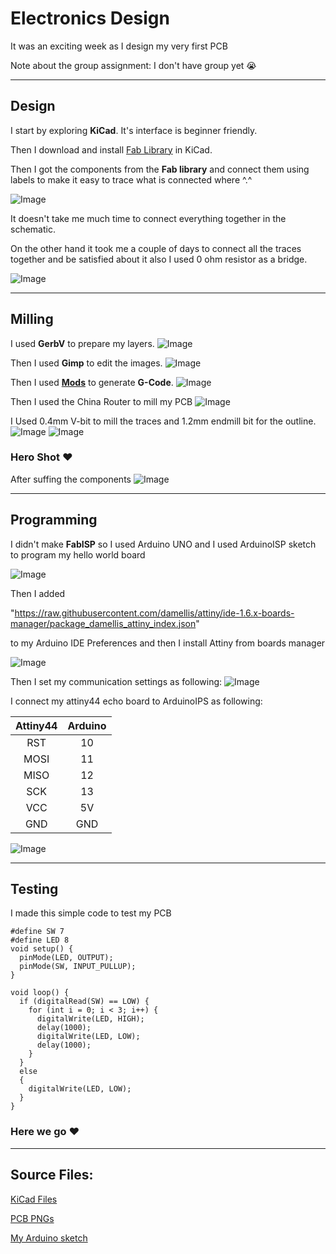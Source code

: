 # Electronics Design

It was an exciting week as I design my very first PCB

Note about the group assignment:
I don't have group yet 😭
___

## Design 
I start by exploring **KiCad**. It's interface is beginner friendly.

Then I download and install [Fab Library](https://gitlab.fabcloud.org/pub/libraries/electronics/kicad) in KiCad.

Then I got the components from the **Fab library** and connect them using labels to make it easy to trace what is connected where ^.^

![Image](./Images/schematic.png)

It doesn't take me much time to connect everything together in the schematic. 

On the other hand it took me a couple of days to connect all the traces together and be satisfied about it also I used 0 ohm resistor as a bridge.

![Image](./Images/PCB.png)
___

## Milling
 
I used **GerbV** to prepare my layers.
![Image](./Images/GerbV.png)

Then I used **Gimp** to edit the images.
![Image](./Images/GIMP.png)

Then I used **[Mods](https://mods.cba.mit.edu/)** to generate **G-Code**.
![Image](./Images/Mods.png)

Then I used the China Router to mill my PCB 
![Image](./Images/china.png)

I Used 0.4mm V-bit to mill the traces and 1.2mm endmill bit for the outline.
![Image](./Images/PCB1.jpg)
![Image](./Images/PCB2.jpg)
### Hero Shot ♥
After suffing the components
![Image](./Images/HelloPCB.jpg)
___

## Programming

I didn't make **FabISP** so I used Arduino UNO and I used ArduinoISP sketch to program my hello world board 

![Image](./Images/ArduinoISP.png)

Then I added 

"https://raw.githubusercontent.com/damellis/attiny/ide-1.6.x-boards-manager/package_damellis_attiny_index.json"

to my Arduino IDE Preferences and then I install Attiny from boards manager 

![Image](./Images/Attiny.png)

Then I set my communication settings as following:
![Image](./Images/Attiny44.png)

I connect my attiny44 echo board to ArduinoIPS as following:

| **Attiny44** | **Arduino** |
|:----------:|:-----------:|
|     RST    |      10     |
|    MOSI    |      11     |
|    MISO    |      12     |
|     SCK    |      13     |
|     VCC    |      5V     |
|     GND    |     GND     |

![Image](./Images/Arduinoasisp.jpg)

___
## Testing

I made this simple code to test my PCB

```
#define SW 7
#define LED 8
void setup() {
  pinMode(LED, OUTPUT);
  pinMode(SW, INPUT_PULLUP);
}

void loop() {
  if (digitalRead(SW) == LOW) {
    for (int i = 0; i < 3; i++) {
      digitalWrite(LED, HIGH);
      delay(1000);
      digitalWrite(LED, LOW);
      delay(1000);
    }
  } 
  else
  {
    digitalWrite(LED, LOW);
  }
}

```



### Here we go ♥


___


## Source Files:


[KiCad Files](./Files/HelloWorld-KiCad.zip)

[PCB PNGs](./Files/PNGs.zip)

[My Arduino sketch](./Files/Blink_attiny44.ino)





